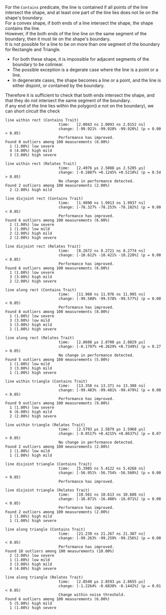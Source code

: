 For the `Contains` predicate, the line is contained if all points of the line intersect the shape, and at least one part of the line lies does not lie on the shape's boundary.  
For a convex shape, if both ends of a line intersect the shape, the shape contains the line.  
However, if the both ends of the line line on the same segment of the boundary, then it must lie on the shape's boundary.  
It is not possible for a line to be on more than one segment of the boundary for Rectangle and Triangle.
- For both these shape, it is impossible for adjacent segments of the boundary to be coliniear.
- The possible exception is a degerate case where the line is a point or a line.
- In degenerate cases, the shape becomes a line or a point, and the line is either disjoint, or contained by the boundary.  

Therefore it is sufficient to check that both ends intersect the shape,
and that they do not intersect the same segment of the boundary.  
if any end of the line lies within the polygon(i.e not on the boundary), we can short circuit the check

```
line within rect (Contains Trait)
                        time:   [2.0043 ns 2.0093 ns 2.0152 ns]
                        change: [-99.921% -99.920% -99.920%] (p = 0.00 < 0.05)
                        Performance has improved.
Found 8 outliers among 100 measurements (8.00%)
  1 (1.00%) low severe
  4 (4.00%) high mild
  3 (3.00%) high severe

line within rect (Relates Trait)
                        time:   [2.4976 µs 2.5088 µs 2.5205 µs]
                        change: [-0.2887% +0.1245% +0.5210%] (p = 0.54 > 0.05)
                        No change in performance detected.
Found 2 outliers among 100 measurements (2.00%)
  2 (2.00%) high mild
```

```
line disjoint rect (Contains Trait)
                        time:   [1.9890 ns 1.9913 ns 1.9937 ns]
                        change: [-78.327% -78.253% -78.182%] (p = 0.00 < 0.05)
                        Performance has improved.
Found 6 outliers among 100 measurements (6.00%)
  1 (1.00%) low severe
  1 (1.00%) low mild
  2 (2.00%) high mild
  2 (2.00%) high severe

line disjoint rect (Relates Trait)
                        time:   [8.2672 ns 8.2721 ns 8.2774 ns]
                        change: [-10.612% -10.421% -10.228%] (p = 0.00 < 0.05)
                        Performance has improved.
Found 6 outliers among 100 measurements (6.00%)
  1 (1.00%) low severe
  3 (3.00%) high mild
  2 (2.00%) high severe
```

```
line along rect (Contains Trait)
                        time:   [11.960 ns 11.976 ns 11.995 ns]
                        change: [-99.580% -99.578% -99.577%] (p = 0.00 < 0.05)
                        Performance has improved.
Found 8 outliers among 100 measurements (8.00%)
  1 (1.00%) low severe
  3 (3.00%) low mild
  3 (3.00%) high mild
  1 (1.00%) high severe

line along rect (Relates Trait)
                        time:   [2.8608 µs 2.8700 µs 2.8829 µs]
                        change: [-0.1797% +0.2629% +0.7349%] (p = 0.27 > 0.05)
                        No change in performance detected.
Found 5 outliers among 100 measurements (5.00%)
  1 (1.00%) low mild
  3 (3.00%) high mild
  1 (1.00%) high severe
```

```
line within triangle (Contains Trait)
                        time:   [13.358 ns 13.371 ns 13.388 ns]
                        change: [-99.483% -99.481% -99.479%] (p = 0.00 < 0.05)
                        Performance has improved.
Found 9 outliers among 100 measurements (9.00%)
  1 (1.00%) low severe
  6 (6.00%) high mild
  2 (2.00%) high severe

line within triangle (Relates Trait)
                        time:   [2.5793 µs 2.5879 µs 2.5968 µs]
                        change: [-0.0517% +0.4215% +0.8637%] (p = 0.07 > 0.05)
                        No change in performance detected.
Found 2 outliers among 100 measurements (2.00%)
  1 (1.00%) low mild
  1 (1.00%) high mild
```

```
line disjoint triangle (Contains Trait)
                        time:   [5.3985 ns 5.4122 ns 5.4268 ns]
                        change: [-56.951% -56.754% -56.560%] (p = 0.00 < 0.05)
                        Performance has improved.

line disjoint triangle (Relates Trait)
                        time:   [10.561 ns 10.613 ns 10.688 ns]
                        change: [-16.871% -16.486% -16.071%] (p = 0.00 < 0.05)
                        Performance has improved.
Found 2 outliers among 100 measurements (2.00%)
  1 (1.00%) high mild
  1 (1.00%) high severe
```

```
line along triangle (Contains Trait)
                        time:   [21.239 ns 21.267 ns 21.307 ns]
                        change: [-99.263% -99.259% -99.256%] (p = 0.00 < 0.05)
                        Performance has improved.
Found 10 outliers among 100 measurements (10.00%)
  2 (2.00%) low severe
  1 (1.00%) low mild
  3 (3.00%) high mild
  4 (4.00%) high severe

line along triangle (Relates Trait)
                        time:   [2.8540 µs 2.8593 µs 2.8655 µs]
                        change: [-1.2264% -0.6838% -0.1442%] (p = 0.01 < 0.05)
                        Change within noise threshold.
Found 6 outliers among 100 measurements (6.00%)
  5 (5.00%) high mild
  1 (1.00%) high severe
```
